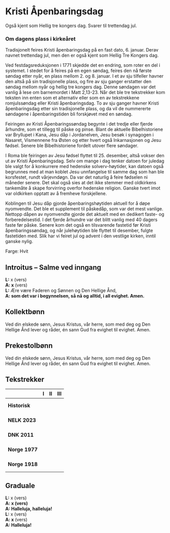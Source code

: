 # Kristi Åpenbaringsdag

Også kjent som Hellig tre kongers dag. Svarer til trettendag jul.

### Om dagens plass i kirkeåret

Tradisjonelt feires Kristi åpenbaringsdag på en fast dato, 6. januar. Derav navnet trettendag jul, men den er også kjent som Hellig Tre Kongers dag.

Ved festdagsreduksjonen i 1771 skjedde det en endring, som roter en del i systemet. I stedet for å feires på en egen søndag, feires den nå første søndag etter nyår, en plass mellom 2. og 8. januar. I et av sju tilfeller havner den altså på sin tradisjonelle plass, og fire av sju ganger erstatter den søndag mellom nyår og hellig tre kongers dag. Denne søndagen var det vanlig å lese om barnemordet i Matt 2,13-23. Når det ble tre tekstrekker kom teksten inn enten som et alternativ eller som en av tekstrekkene romjulssøndag eller Kristi åpenbaringsdag. To av sju ganger havner Kristi åpenbaringsdag etter sin tradisjonelle plass, og da vil de nummererte søndagene i åpenbaringstiden bli forskjøvet med en søndag.

Feiringen av Kristi Åpenbaringssøndag begynte i det tredje eller fjerde århundre, som et tillegg til påske og pinse. Blant de aktuelle Bibelhistoriene var Bryllupet i Kana, Jesu dåp i Jordanelven, Jesu besøk i synagogen i Nasaret, Vismennene fra Østen og etter hvert også Inkarnasjonen og Jesu fødsel. Senere ble Bibelhistoriene fordelt utover flere søndager.

I Roma ble feiringen av Jesu fødsel flyttet til 25. desember, altså vokser den ut av Kristi Åpenbaringsdag. Selv om mange i dag tenker datoen for juledag ble valgt for å konkurrere med hedenske solverv-høytider, kan datoen også begrunnes med at man koblet Jesu unnfangelse til samme dag som han ble korsfestet, rundt vårjevndøgn. Da var det naturlig å feire fødselen ni måneder senere. Det skal også sies at det ikke stemmer med oldkirkens tankemåte å skape forvirring overfor hedenske religion. Ganske tvert imot var oldkirken opptatt av å fremheve forskjellene.

Koblingen til Jesu dåp gjorde åpenbaringshøytiden aktuell for å døpe nyomvendte. Det ble et supplement til påskedåp, som var det mest vanlige. Nettopp dåpen av nyomvendte gjorde det aktuelt med en dedikert faste- og forberedelsestid. I det fjerde århundre var det blitt vanlig med 40 dagers faste før påske. Senere kom det også en tilsvarende fastetid før Kristi åpenbaringssøndag, og når julehøytiden ble flyttet til desember, fulgte fastetiden med. Slik har vi feiret jul og advent i den vestlige kirken, inntil ganske nylig.

Farge: Hvit

## Introitus – Salme ved inngang

**L:** x (vers)  
**A: x** (vers)  
**L:** Ære være Faderen og Sønnen og Den Hellige Ånd,  
**A: som det var i begynnelsen, så nå og alltid, i all evighet. Amen.**  

## Kollektbønn

Ved din elskede sønn, Jesus Kristus, vår herre, som med deg og Den Hellige Ånd lever og råder, én sann Gud fra evighet til evighet. Amen.

## Prekestolbønn

Ved din elskede sønn, Jesus Kristus, vår herre, som med deg og Den Hellige Ånd lever og råder, én sann Gud fra evighet til evighet. Amen.

## Tekstrekker

| |**I**|**II**|**III**|
|:---|:---:|:---:|:---:|
|**Historisk**| <br> <br> | <br> <br> | <br> <br> |
|**NELK 2023**| <br> <br> | <br> <br> | <br> <br> |
|**DNK 2011**| <br> <br> | <br> <br> | <br> <br> |
|**Norge 1977**| <br> <br> | <br> <br> | <br> <br> |
|**Norge 1918**| <br> <br> | <br> <br> | <br> <br> |

## Graduale

**L:** x (vers)  
**A: x (vers)**  
**A: Halleluja, halleluja!**  
**L:** x (vers)  
**A: x** (vers)  
**A: Halleluja!**  